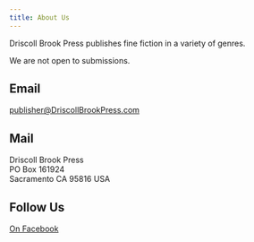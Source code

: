 ```yaml
---
title: About Us
---
```


Driscoll Brook Press publishes fine fiction in a variety of genres.

We are not open to submissions.

## Email
[publisher@DriscollBrookPress.com](mailto:publisher@DriscollBrookPress.com)

## Mail
Driscoll Brook Press  
PO Box 161924  
Sacramento CA 95816 USA

## Follow Us
[On Facebook](https://www.facebook.com/DriscollBrookPress)
